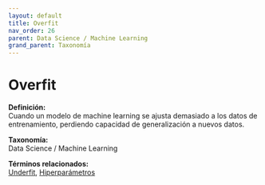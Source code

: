 ```yaml
---
layout: default
title: Overfit
nav_order: 26
parent: Data Science / Machine Learning
grand_parent: Taxonomía
---
```


# Overfit

**Definición:**  
Cuando un modelo de machine learning se ajusta demasiado a los datos de entrenamiento, perdiendo capacidad de generalización a nuevos datos.

**Taxonomía:**  
Data Science / Machine Learning

**Términos relacionados:**  
[Underfit](https://maleniski.github.io/diccionario-angl-tec-mx/docs/taxonomia/data-science-/-machine-learning/underfit.html), [Hiperparámetros](https://maleniski.github.io/diccionario-angl-tec-mx/docs/taxonomia/data-science-/-machine-learning/hiperparmetros.html)
